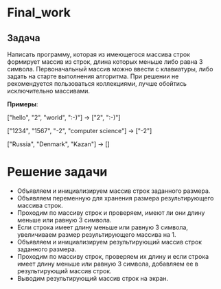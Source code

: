 # Final_work
## Задача

Написать программу, которая из имеющегося массива строк формирует массив из строк, длина которых меньше либо равна 3 символа. Первоначальный массив можно ввести с клавиатуры, либо задать на старте выполнения алгоритма. При решении не рекомендуется пользоваться коллекциями, лучше обойтись исключительно массивами.

**Примеры**:

["hello", "2", "world", ":-)"] -> ["2", ":-)"]

["1234", "1567", "-2", "computer science"] -> ["-2"]

["Russia", "Denmark", "Kazan"] -> []
# Решение задачи
- Объявляем и инициализируем массив строк заданного размера.
- Объявляем переменную для хранения размера результирующего массива строк.
- Проходим по массиву строк и проверяем, имеют ли они длину меньше или равную 3 символа.
- Если строка имеет длину меньше или равную 3 символа, увеличиваем размер результирующего массива на 1.
- Объявляем и инициализируем результирующий массив строк заданного размера.
- Проходим по массиву строк, проверяем их длину и если строка имеет длину меньше или равную 3 символа, добавляем ее в результирующий массив строк.
- Выводим результирующий массив строк на экран.
